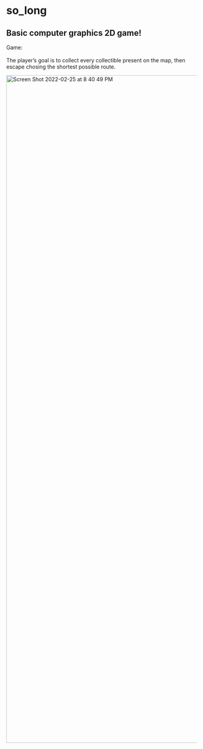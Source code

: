 # so_long
Basic computer graphics 2D game!
-------
Game:<br/><br/>
The player’s goal is to collect every collectible present on the map, then escape
chosing the shortest possible route.

<img width="1763" alt="Screen Shot 2022-02-25 at 8 40 49 PM" src="https://user-images.githubusercontent.com/94312066/155784770-98452ce4-c470-4799-b2a7-442bba70369c.png">
